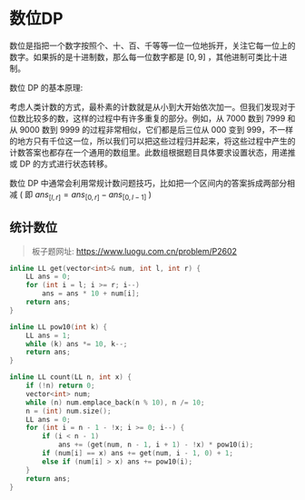 # 数位DP

数位是指把一个数字按照个、十、百、千等等一位一位地拆开，关注它每一位上的数字。如果拆的是十进制数，那么每一位数字都是 $[0, 9]$ ，其他进制可类比十进制。

数位 DP 的基本原理:

考虑人类计数的方式，最朴素的计数就是从小到大开始依次加一。但我们发现对于位数比较多的数，这样的过程中有许多重复的部分。例如，从 7000 数到 7999 和从 9000 数到 9999 的过程非常相似，它们都是后三位从 000 变到 999，不一样的地方只有千位这一位，所以我们可以把这些过程归并起来，将这些过程中产生的计数答案也都存在一个通用的数组里。此数组根据题目具体要求设置状态，用递推或 DP 的方式进行状态转移。

数位 DP 中通常会利用常规计数问题技巧，比如把一个区间内的答案拆成两部分相减 ( 即 $\mathit{ans}_{[l, r]} = \mathit{ans}_{[0, r]}-\mathit{ans}_{[0, l - 1]}$ )

## 统计数位

> 板子题网址: https://www.luogu.com.cn/problem/P2602

```cpp
inline LL get(vector<int>& num, int l, int r) {
    LL ans = 0;
    for (int i = l; i >= r; i--)
        ans = ans * 10 + num[i];
    return ans;
}

inline LL pow10(int k) {
    LL ans = 1;
    while (k) ans *= 10, k--;
    return ans;
}

inline LL count(LL n, int x) {
    if (!n) return 0;
    vector<int> num;
    while (n) num.emplace_back(n % 10), n /= 10;
    n = (int) num.size();
    LL ans = 0;
    for (int i = n - 1 - !x; i >= 0; i--) {
        if (i < n - 1)
            ans += (get(num, n - 1, i + 1) - !x) * pow10(i);
        if (num[i] == x) ans += get(num, i - 1, 0) + 1;
        else if (num[i] > x) ans += pow10(i);
    }
    return ans;
}
```

